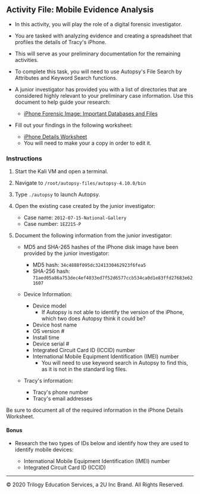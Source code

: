 ## Activity File: Mobile Evidence Analysis
 
- In this activity, you will play the role of a digital forensic investigator.
 
- You are tasked with analyzing evidence and creating a spreadsheet that profiles the details of Tracy's iPhone.
 
- This will serve as your preliminary documentation for the remaining activities.
 
- To complete this task, you will need to use Autopsy's File Search by Attributes and Keyword Search functions.
 
- A junior investigator has provided you with a list of directories that are considered highly relevant to your preliminary case information. Use this document to help guide your research:

  - [iPhone Forensic Image: Important Databases and Files](https://docs.google.com/document/d/10CWGqTvu09mrSn7Tg7xoKNWBrjeW1wCmXoqB58xYr0k/edit?usp=sharing)
 
- Fill out your findings in the following worksheet: 
  - [iPhone Details Worksheet](https://docs.google.com/document/d/1LmqJeEarZkcYh67TPFUgDvk0p5wy7Ck-FcFSZ2GcFGc/edit?usp=sharing)
  - You will need to make your a copy in order to edit it.  


 
### Instructions

1. Start the Kali VM and open a terminal.

 
2. Navigate to `/root/autopsy-files/autopsy-4.10.0/bin`
 
3. Type `./autopsy` to launch Autopsy.
 
4. Open the existing case created by the junior investigator:
 
    - Case name: `2012-07-15-National-Gallery`
    - Case number: `1EZ215-P`
  
5. Document the following information from the junior investigator:
  
    - MD5 and SHA-265 hashes of the iPhone disk image have been provided by the junior investigator: 
      - MD5 hash: `34c4888f095dc3241330462923f6fea5`
      - SHA-256 hash: `71aed05a86a753dec4ef4033ed7f52d6577ccb534ca0d1e83ffd27683e621607` 
 
    - Device Information:  
      - Device model
        - If Autopsy is not able to identify the version of the iPhone, which two does Autopsy think it could be?
      - Device host name
      - OS version #
      - Install time
      - Device serial #
      - Integrated Circuit Card ID (ICCID) number
      - International Mobile Equipment Identification (IMEI) number
        - You will need to use keyword search in Autopsy to find this, as it is not in the standard log files.
    
    - Tracy's information:
    
      - Tracy's phone number
      - Tracy's email addresses
 
Be sure to document all of the required information in the iPhone Details Worksheet.
 
#### Bonus
 
- Research the two types of IDs below and identify how they are used to identify mobile devices:
 
   - International Mobile Equipment Identification (IMEI) number
   - Integrated Circuit Card ID (ICCID)

----
 
&copy; 2020 Trilogy Education Services, a 2U Inc Brand.   All Rights Reserved.
